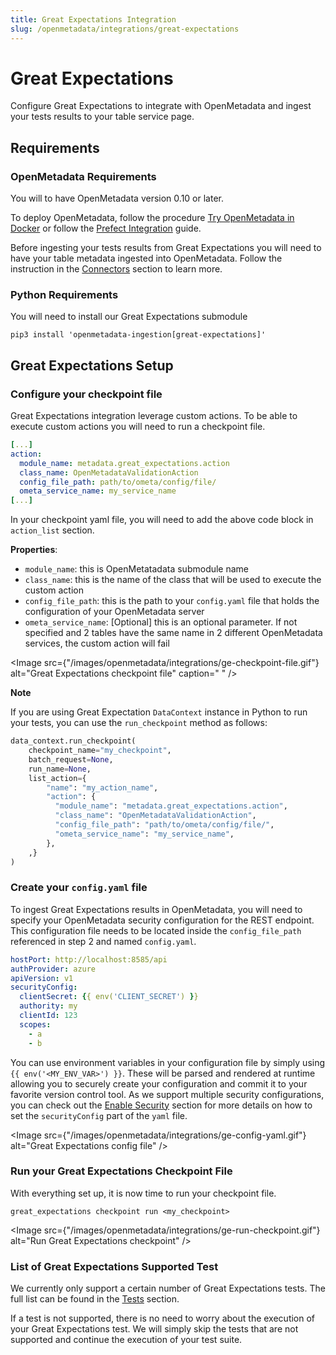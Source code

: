 ```yaml
---
title: Great Expectations Integration
slug: /openmetadata/integrations/great-expectations
---
```


# Great Expectations
Configure Great Expectations to integrate with OpenMetadata and ingest your tests results to your table service page.

## Requirements

### OpenMetadata Requirements
You will to have OpenMetadata version 0.10 or later.

To deploy OpenMetadata, follow the procedure [Try OpenMetadata in Docker](quick-start/local-deployment) or follow the [Prefect Integration](/openmetadata/integrations/prefect) guide.

Before ingesting your tests results from Great Expectations you will need to have your table metadata ingested into OpenMetadata. Follow the instruction in the [Connectors](/openmetadata/connectors) section to learn more.

### Python Requirements
You will need to install our Great Expectations submodule

```shell
pip3 install 'openmetadata-ingestion[great-expectations]'
```

## Great Expectations Setup
### Configure your checkpoint file
Great Expectations integration leverage custom actions. To be able to execute custom actions you will need to run a checkpoint file.

```yaml
[...]
action:
  module_name: metadata.great_expectations.action
  class_name: OpenMetadataValidationAction
  config_file_path: path/to/ometa/config/file/
  ometa_service_name: my_service_name
[...]
```

In your checkpoint yaml file, you will need to add the above code block in `action_list` section.

**Properties**:

- `module_name`: this is OpenMetatadata submodule name
- `class_name`: this is the name of the class that will be used to execute the custom action
- `config_file_path`: this is the path to your `config.yaml` file that holds the configuration of your OpenMetadata server
- `ometa_service_name`: [Optional] this is an optional parameter. If not specified and 2 tables have the same name in 2 different OpenMetadata services, the custom action will fail

<Image
src={"/images/openmetadata/integrations/ge-checkpoint-file.gif"}
alt="Great Expectations checkpoint file"
caption=" "
/>

**Note**

If you are using Great Expectation `DataContext` instance in Python to run your tests, you can use the `run_checkpoint` method as follows:

```python
data_context.run_checkpoint(
    checkpoint_name="my_checkpoint",
    batch_request=None,
    run_name=None,
    list_action={
        "name": "my_action_name",
        "action": {
          "module_name": "metadata.great_expectations.action",
          "class_name": "OpenMetadataValidationAction",
          "config_file_path": "path/to/ometa/config/file/",
          "ometa_service_name": "my_service_name",
        },
    ,}
)
```

### Create your `config.yaml` file
To ingest Great Expectations results in OpenMetadata, you will need to specify your OpenMetadata security configuration for the REST endpoint. This configuration file needs to be located inside the `config_file_path` referenced in step 2 and named `config.yaml`.

```yaml
hostPort: http://localhost:8585/api
authProvider: azure
apiVersion: v1
securityConfig:
  clientSecret: {{ env('CLIENT_SECRET') }}
  authority: my
  clientId: 123
  scopes:
    - a
    - b
```

You can use environment variables in your configuration file by simply using `{{ env('<MY_ENV_VAR>') }}`. These will be parsed and rendered at runtime allowing you to securely create your configuration and commit it to your favorite version control tool. As we support multiple security configurations, you can check out the [Enable Security](/deployment/security) section for more details on how to set the `securityConfig` part of the `yaml` file.

<Image
src={"/images/openmetadata/integrations/ge-config-yaml.gif"}
alt="Great Expectations config file"
/>

### Run your Great Expectations Checkpoint File
With everything set up, it is now time to run your checkpoint file.

```shell
great_expectations checkpoint run <my_checkpoint>
```

<Image
src={"/images/openmetadata/integrations/ge-run-checkpoint.gif"}
alt="Run Great Expectations checkpoint"
/>

### List of Great Expectations Supported Test
We currently only support a certain number of Great Expectations tests. The full list can be found in the [Tests](/openmetadata/data-quality/tests) section.

If a test is not supported, there is no need to worry about the execution of your Great Expectations test. We will simply skip the tests that are not supported and continue the execution of your test suite.